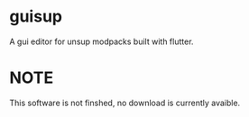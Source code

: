 # guisup
A gui editor for unsup modpacks built with flutter.
# NOTE
This software is not finshed, no download is currently avaible. 
